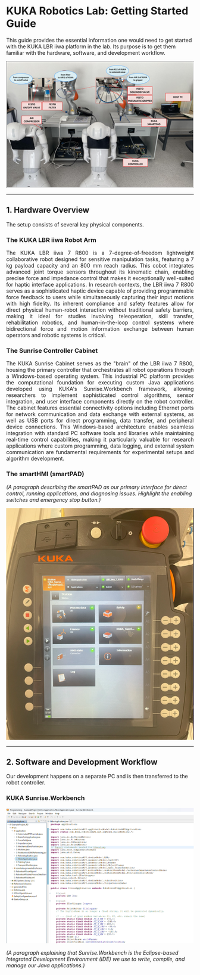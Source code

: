 # KUKA Robotics Lab: Getting Started Guide
This guide provides the essential information one would need to get started with the KUKA LBR iiwa platform in the lab. Its purpose is to get them familiar with the hardware, software, and development workflow.

![KUKA Roborics Laboratory](assets/lab_setup.png)

---

## 1. Hardware Overview

The setup consists of several key physical components.

### The KUKA LBR iiwa Robot Arm
<div align="justify">
The KUKA LBR iiwa 7 R800 is a 7-degree-of-freedom lightweight collaborative robot designed for sensitive manipulation tasks, featuring a 7 kg payload capacity and an 800 mm reach radius. This cobot integrates advanced joint torque sensors throughout its kinematic chain, enabling precise force and impedance control that makes it exceptionally well-suited for haptic interface applications. In research contexts, the LBR iiwa 7 R800 serves as a sophisticated haptic device capable of providing programmable force feedback to users while simultaneously capturing their input motions with high fidelity. Its inherent compliance and safety features allow for direct physical human-robot interaction without traditional safety barriers, making it ideal for studies involving teleoperation, skill transfer, rehabilitation robotics, and human-in-the-loop control systems where bidirectional force and motion information exchange between human operators and robotic systems is critical.
</div>

### The Sunrise Controller Cabinet
<div align="justify">
The KUKA Sunrise Cabinet serves as the "brain" of the LBR iiwa 7 R800, housing the primary controller that orchestrates all robot operations through a Windows-based operating system. This industrial PC platform provides the computational foundation for executing custom Java applications developed using KUKA's Sunrise.Workbench framework, allowing researchers to implement sophisticated control algorithms, sensor integration, and user interface components directly on the robot controller. The cabinet features essential connectivity options including Ethernet ports for network communication and data exchange with external systems, as well as USB ports for direct programming, data transfer, and peripheral device connections. This Windows-based architecture enables seamless integration with standard PC software tools and libraries while maintaining real-time control capabilities, making it particularly valuable for research applications where custom programming, data logging, and external system communication are fundamental requirements for experimental setups and algorithm development.
</div>

### The smartHMI (smartPAD)

*(A paragraph describing the smartPAD as our primary interface for direct control, running applications, and diagnosing issues. Highlight the enabling switches and emergency stop button.)*

![KUKA SmartPad](assets/smartpad-menu.png)

---

## 2. Software and Development Workflow

Our development happens on a separate PC and is then transferred to the robot controller.

### KUKA Sunrise.Workbench
![Sunrise Workbench IDE](assets/sunrise_workbench.png)

*(A paragraph explaining that Sunrise.Workbench is the Eclipse-based Integrated Development Environment (IDE) we use to write, compile, and manage our Java applications.)*
